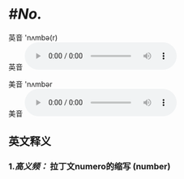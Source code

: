 # ***\#No.*** 
英音 'nʌmbə(r)  
英音
<audio src="./media/number-B.aac" controls="controls"></audio>

美音 'nʌmbər  
美音
<audio src="./media/number.aac" controls="controls"></audio>



  

英文释义
---
### 1.*高义频：* **拉丁文numero的缩写 (number)**  


